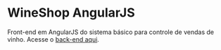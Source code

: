 # WineShop AngularJS
Front-end em AngularJS do sistema básico para controle de vendas de vinho. Acesse o [back-end aqui](https://github.com/klutzer/wineshop).